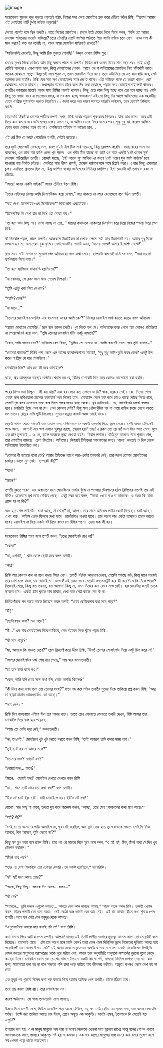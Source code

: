 ![image](https://user-images.githubusercontent.com/27947066/112725400-0df77e80-8f3e-11eb-8c01-55a17899c2ea.png)

সন্ধেবেলায় স্কুলের পড়া পড়তে পড়তেই হঠাৎ নিজের সদ্য কেনা মোবাইল চেক করে চেঁচিয়ে উঠল রিঙ্কি, “ইয়েস! আমার এই পোস্টটায় থার্টি টু-টা লাইক পড়েছে!”

মেয়ের পাশেই বসে ছিল তপতী। হাতে নিজের মোবাইল। চমকে উঠে মেয়ের দিকে ফিরে বলল, “দিলি তো আমার মেসেজ পাঠানোর বারোটা বাজিয়ে? তোর চেঁচানির চোটে হ্যাপিদা পাঠাতে গিয়ে হ্যাপি বার্থডে চলে গেল। এখন সমা কী মনে করবে? কত বার বলেছি না, পড়ার সময় মোবাইল সাইলেন্ট রাখতে?”

“সাইলেন্টই রেখেছি, কিন্তু আমি ঠিক শুনতে পেয়েছি!” উজ্জ্বল দেখায় রিঙ্কির মুখ।


মেয়ের মুখের দিকে তাকিয়ে আর কিছু বলতে পারল না তপতী। রিঙ্কির জন্ম ওদের বিয়ের সাত বছর পর। তাই একটু বেশিই আদরের। লেখাপড়ায় ভাল, কিন্তু মোবাইলের পোকা। আগে ওর বা অনিমেষের মোবাইল নিয়ে ঘাঁটাঘাঁটি করত। অনেক বোঝানো সত্ত্বেও কিছুতেই যখন শুনল না, তখন মোবাইল দিতে হল। তবে এটা নিয়ে যে এত বাড়াবাড়ি হবে, সেটা আন্দাজ করা যায়নি। রিঙ্কি যেন সারা ক্ষণ মোবাইলের সঙ্গে লেপ্টে থাকে। এটা শরীরের পক্ষে যে কতটা খারাপ, সেটা বোঝালেও মানতে চায় না। লেখাপড়ায় ব্যাঘাত ঘটবে বলে ঠিক করা হয়েছিল, পড়ার সময় মোবাইল সাইলেন্ট থাকবে। তপতীও বরাবরের মতোই পড়ার সময় রিঙ্কির পাশেই থাকবে। কিন্তু এতে কাজ কিছু হচ্ছে বলে তো মনে হচ্ছে না। বেশি কিছু তো বলাও যাবে না ছেলেমেয়েদের, যা সব কাণ্ড হচ্ছে আজকাল! এই তো কিছু দিন আগে অনিমেষের এক সহকর্মীর ছেলে মেট্রোয় সুইসাইড করতে গিয়েছিল। খোলসা করে আর কারণ জানতে পারেনি অনিমেষ, তবে ছেলেটি রিঙ্কিরই বয়সি।

তাড়াতাড়ি ঠিকঠাক মেসেজ পাঠিয়ে তপতী দেখল, রিঙ্কি আবার পড়তে শুরু করে দিয়েছে। যাক তাও ভাল। তবে এটা নিয়ে কথা বলতে হবে অনিমেষের সঙ্গে। এখন নয়, ও অফিস থেকে ফিরে আসার পর। শুধু শুধু এই কারণে অফিসে ফোন করার কোনও মানে হয় না। এমনিতেই অফিসে যা কাজের চাপ...

এই রে! ঠিক যে ভয়টা পেয়েছিল তপতী, সেটাই হয়েছে।

তার দুটো মেসেজই দেখেছে সমা, কারণ দু’টো নীল টিক মার্ক পড়েছে, কিন্তু রেসপন্ড করেনি। সমার বরের ভাল নাম থাকলেও, ওর ডাক নাম হ্যাপি ওদের খুব পছন্দ। ওর শরীর ঠিক যাচ্ছে না, তাই ওর নামে একটা ‘গেট ওয়েল সুন’ মেসেজ পাঠিয়েছিল তপতী। বোঝাই যাচ্ছে, ‘গেট ওয়েল সুন হ্যাপিদা’-র বদলে ‘গেট ওয়েল সুন হ্যাপি বার্থডে’ চলে যাওয়ায় সমা নির্ঘাত চটেছে। এমনিতে সমা ভীষণ প্রম্পট, মেসেজ পাঠালে সঙ্গে সঙ্গে রিপ্লাই করে। এ বার কিন্তু একেবারে চুপ। এমনিতে প্রবলেম ছিল না, কিন্তু হ্যাপিদা আবার অনিমেষের সিনিয়র কোলিগ। ইস! মেয়েটা যদি তখন ও রকম না চেঁচাত...

“আরে! আবার একটা লাইক!” আবার চেঁচিয়ে উঠল রিঙ্কি।

“তোর লাইকের ঠেলায় আমি ডিসলাইকড হয়ে গেলাম,” আর থাকতে না পেরে রেগেমেগে বলে উঠল তপতী।

“কই দেখি! ডিসলাইক-এর ইমোটিকন?” রিঙ্কি ভারী এক্সাইটেড।

“ডিসলাইক কি দেখা যায় না কি? এটা বোঝা যায়।”

“তা হলে ওটা কিছু নয়। দেখা যাচ্ছে না তো...” মায়ের কথাটাকে একেবারে ডিসমিস করে দিয়ে নিজের পড়ায় ফিরে গেল রিঙ্কি।

কী দিনকাল পড়ল, ভাবল তপতী। আজকাল ইমোটিকন না দেখতে পেলে সেটা আর ইমোশনই নয়। আবার শুধু নিজে দেখলে হবে না, অন্যদেরও বুক ফুলিয়ে দেখানো চাই। ভাবটা এমন, ‘আমায় দেখো! আমার ইমোশন দেখো!’

রাত সাড়ে ন’টা নাগাদ সে সুযোগ পেল অনিমেষের সঙ্গে কথা বলার। ব্যাপারটা বলতেই অনিমেষ বলল, “সমা হয়তো হ্যাপিদাকে নিয়ে ব্যস্ত।”

“তা হলে হ্যাপিদার বাড়াবাড়ি হয়নি তো?”

“না বোধহয়, সে রকম হলে খবর পেতাম নিশ্চয়ই।”

“তুমি একটু খবর নিয়ে দেখবে?”

“আমি? কেন?”

“না মানে...”

“তোমার মোবাইল মেসেজিং-এর ঝামেলায় আবার আমি কেন?” নিজের মোবাইল সার্ফ করতে করতে বলল অনিমেষ।

‘আমার মোবাইল মেসেজিং!’ মনে মনে ভাবল তপতী। খুব বিরক্ত হল সে। অনিমেষের কাছ থেকে আর কোনও প্রতিক্রিয়া না পেয়ে অধৈর্য হয়ে বলল, “তুমি তোমার মোবাইল ঘাঁটা একটু থামাবে?”

“কেন, আমি থামাব কেন?” অনিমেষ বেশ বিরক্ত, “তুমিও তো থামাও না। আমি করলেই দোষ, আর তুমি করলে...”

“তোমরা থামবে?” রিঙ্কির গলা ভেসে এল তাদের কথোপকথনের মাঝেই, “শুধু শুধু আমি-তুমি করছ কেন? একটু চিল করো না প্লিজ় যে যার মোবাইলে।”

মোবাইলে চিল? আর কত কী হবে মোবাইলে?

রাতে, প্রায় আধঘুমন্ত অবস্থায় তপতীর খেয়াল হল যে, রিঙ্কির ব্যাপারটা নিয়ে আর কোনও আলোচনা করা হয়নি।

*****

পরের দিনও সমা নিশ্চুপ। কী করা যায়? এক বার ফোন করে দেখবে না কি? থাক, দরকার নেই। বরং, দিনের শেষে একটা ভাল ছবিওয়ালা মেসেজ ফরোয়ার্ড করে দিলেই হবে। মোবাইল যেমন ফট করে কারও কাছে পৌঁছে দিতে পারে, তেমনি দুম করে একেবারে অফ করে দিতে পারে কারও কাছ থেকে। খুব ডেলিকেট। নাঃ, মোবাইলটা চার্জে বসাতে হবে। চার্জারটা খুঁজে পেল না সে। গেল কোথায় সেটা? কিছু ক্ষণ খোঁজাখুঁজির পর না পেয়ে বাড়ির কাজে লেগে পড়তে হল তাকে। রান্নার মাসি ছুটি নিয়েছে। সুতরাং রান্নার কাজটা আজ তারই ঘাড়ে।

দেড়টা নাগাদ খেতে বসতেই তার খেয়াল হল, অনিমেষকে সে একটা তরকারি দিতে ভুলে গেছে। সেটা খাবার টেবিলেই পড়ে আছে। আশ্চর্য! এত ক্ষণ এখানে ঘুরঘুর করছে, খেয়াল হয়নি তার! এ রকম তো হয় না! ডাল দিয়ে ভাত মেখে, মুখে এক গ্রাস তুলতেই... এঃ হে, ডালে আজকে নুনই দেওয়া হয়নি। বিস্বাদ লাগছে। উঠে নুন আনতে গিয়ে শুনতে পেল, তার মোবাইল বাজছে। চেনা রিংটোন। অনিমেষ। নিশ্চয়ই টিফিনের গন্ডগোলের জন্য। ‘বলো’ বলতেই ও দিক থেকে অনিমেষের উত্তেজিত গলা।

“তোমার কী হয়েছে বলো তো? আমার টিফিনের ব্যাগে আর-একটা তরকারি নেই, তার বদলে তোমার মোবাইলের চার্জার। ডালে নুন নেই। ব্যাপারটা কী?”

“যাক!”

“মানে?”

তপতী বুঝতে পারল, তার অবচেতন মনে মোবাইলের চার্জার খুঁজে না পাওয়ার টেনশনের হঠাৎ রিলিফের ফলেই তার এই উক্তি। একেবারে মুখ ফস্কে বেরিয়ে গেছে। একটু নরম হয়ে বলল, “আহা, খেয়ে নাও না আজকে। ও রকম কি রোজ রোজ হয় না কি?”

অফ হয়ে গেল লাইনটা। চার্জ আছে, না গেছে? না, আছে। তার মানে অনিমেষ লাইন কেটে দিয়েছে। চটে আছে। এখন থাক। অফিস থেকে ফিরলে দেখা যাবে। চার্জারটাও পাওয়া যাবে। তার আগে আর একটা ব্যাপারও তাকে করতে হবে। মোবাইল না নিয়ে একটা বই নিয়ে বসবে সে রিঙ্কির পাশে। দেখা যাক কী হয়।

*****

সন্ধেবেলায় রিঙ্কির পাশে বসে তপতী বলল, “তোর মোবাইলটা রাখ না!”

“কেন?”

“না, এমনিই, ” শ্বাস ফেলে ছোট্ট করে বলল তপতী।

“নাঃ!”

রিঙ্কি আর কোনও কথা না বলে পড়ায় ফিরে গেল। তপতী বইটার আড়ালে দেখল, মেয়েটা পড়ছে বটে, কিন্তু মাঝে মাঝেই তার চোখ চলে যাচ্ছে তার মোবাইলে। আশ্চর্য! এই রকম ভাবে মেয়েটা কনসেনট্রেট করে কী করে? সে কি নিজে পারত? নিজেরই মেয়ে, কিন্তু কত তফাত, কত আলাদা! কিন্তু না, এখন নিজের কথা ভেবে লাভ নেই। বরং মেয়েটার জন্যই তাকে ভাবতে হবে। একটা প্ল্যান ঘুরছে তার মাথায়, দেখা যাক সেটা কাজে দেয় কি না।

মিনিটপাঁচেক পর আস্তে আস্তে জিজ্ঞেস করল তপতী, “তোর ছোটবেলার কথা মনে পড়ে?”

“উঁ?”

“ছোটবেলার কথা? মনে পড়ে?”

“উঁ...” এক বার মোবাইলের দিকে তাকিয়ে, ফের বইয়ের দিকে ঝুঁকে পড়ল রিঙ্কি।

“কী মনে পড়ে?”

“মা, আমাকে কি পড়তে দেবে?” হঠাৎ রিঅ্যাক্ট করে উঠল রিঙ্কি, “উফ্! তোমার মোবাইলটা নিয়ে একটু চিল করো না!”

“আমার মোবাইলটার চার্জ শেষ হয়ে গেছে,” শান্ত স্বরে বলল তপতী।

“তা হলে চার্জ করে নাও!”

“কেন, আমি যদি তোর সঙ্গে কথা বলি, তোর আপত্তি কিসের?”

“কী নিয়ে কথা বলব বলো তো তোমার সঙ্গে?” খাতা বন্ধ করে সটান তপতীর মুখের দিকে তাকিয়ে প্রশ্ন করল রিঙ্কি, “আর তা ছাড়া আমার হোমওয়ার্কও তো আছে।”

“কই দেখি।”

রিঙ্কি বিনা বাক্যব্যয়ে এগিয়ে দিল তার পড়ার খাতা। তাতে চোখ বোলাতে বোলাতে তপতী দেখল, রিঙ্কি আবার তার মোবাইল নিয়ে ব্যস্ত হয়ে পড়েছে।

“আজ তো বেশি পড়া নেই,” বলল তপতী।

“না, তা নেই,” মোবাইলে খুট খুট করতে করতে বলল রিঙ্কি, “তাই আজকে চ্যাট করার সময় পাব।”

“তুই চ্যাট কর না আমার সঙ্গে?”

“তোমার সঙ্গে? হোয়াট ফর?”

“হোয়াট ফর... মানে?”

“মানে... হোয়াট ফর!” মোবাইল দেখতে দেখতে বলল রিঙ্কি।

“না... মানে চ্যাট মানে তো কথা বলা!” বলে তপতী।

“উফ মা! চ্যাট ইজ় চ্যাট। ওটা মোবাইলে হয়। ইট’স নট কথা!”

বোঝো! আর কিছু না ভেবে, তপতী দুম করে জিজ্ঞেস করল, “আচ্ছা, তোর সেই পিকনিকের কথা মনে আছে?”

“অ্যাঁ? কী?”

“সেই যে রে আমাদের গাড়ি আসছিল না, খুব দেরি করছিল, আর তুই তোর হাত তুলে বাবাকে সমানে বলছিলি ‘থিক আসবে, থিক আসবে, তুমি ভেবো না’?”

কিছু ক্ষণ চুপ করে বসে রইল রিঙ্কি। তার পর ওর মায়ের দিকে ঘুরে বসে বলল, “ও হ্যাঁ, হ্যাঁ, ঠিক, ঠিক! বাবা সে দিন খুব টেনশন করছিল।”

“ঠিক! তার পর?”

“তার পর সেই পিকনিকে তো তোমরা মেমরি গেমে ফার্স্ট হয়েছিলে,” বলে রিঙ্কি।

“হ্যাঁ! হ্যাঁ! মনে আছে তোর?”

“আছে, কিছু কিছু। অনেক দিন আগে... মানে...”

“কী রে?”

“আসলে... তুমি বললে এগুলো ভাবতে... ভাবতে বেশ ভাল লাগছে আমার,” আস্তে আস্তে বলল রিঙ্কি। তপতী খেয়াল করল, রিঙ্কির গলাটা যেন অন্য রকম। সেই কেঠো ব্যস্ত ভাবটা যেন আর নেই। এই বার আবার রিঙ্কির কথা শুনতে পেল তপতী। মনে হল সেটা যেন বহুদূর থেকে আসছে।

“এগুলো নিয়ে আমরা আর কথাই বলি না!” বলল রিঙ্কি।

কথা বলতে গিয়ে আটকে গেল তপতী। আশ্চর্য! তাদের এই তিনটি প্রাণীর সংসারে দূরত্বের আসল কারণ তো মেয়েটাই বলে দিয়েছে। তাদেরই মেয়ে। এটা তার আগে মনে হয়নি কেন? তারা কেন এমন দিগ্বিদিক ভুলে নিজেদের দুনিয়ায় আবদ্ধ হয়ে পড়েছিল? এর কোনও উপায় নেই? এই প্রশ্নের মধ্যে পড়েও তার একটা ব্যাপার মনে হল, একটা মোবাইলের উপস্থিতি যেমন কাছের মানুষদের পরস্পরের থেকে দূরে সরিয়ে দেয়, আবার তার অনুপস্থিতি মানুষকে সম্পর্কের পুরনো ধুলো ঝেড়ে কাছেও টানে। মোবাইল ফোন যেন চোখের সামনে টাঙানো একটা কালো পর্দা, সামনের জিনিস দেখতে দেয় না। কত কথা, সময়মতো বলা হয় না বলে সময়ের পলি চাপা পড়ে হারিয়ে যায় জীবনের গভীরে। অদ্ভুত! কখনও ভেবে দেখা হয় না তো!

এক মুহূর্ত পর পুরনো দিনের কথা শুরু করতে গিয়ে আবার আটকে গেল তপতী। তাকে উঠতে হবে।

তবে তার কারণ রিঙ্কি নয়। তার মোবাইলও নয়।

কারণ অনিমেষ। সে আজ তাড়াতাড়ি এসে পড়েছে।

উঠতে গিয়ে তপতী দেখে, রিঙ্কির মোবাইল পড়ে আছে টেবিলে, বহু ক্ষণ সেটা ছোঁয়া তো দূরের কথা, এক বারও তাকায়নি পর্যন্ত। উল্টে বরং তাকিয়ে আছে তার দিকে, চোখে অদ্ভুত এক আকুতি। ভাবটা এমন, ‘তোমাকে কি যেতেই হবে এক্ষুনি?’

তপতীর মনে হয়, এখন মানুষ মানুষের সঙ্গ পায় না বলেই নিজেকে খেলনা দিয়ে ভুলিয়ে রাখে! কিন্তু মনের গোপন কোণে আপনজনকে কাছে পাওয়ার আকুলতা নষ্ট হয় না কখনও। এক বার কাছের মানুষের সঙ্গে মনের কথা বলার সুযোগ হলে সব খেলনা পড়ে থাকে অবহেলায়।
